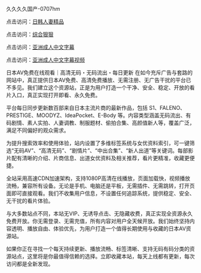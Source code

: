 久久久久国产-0707hm


点击访问：<a href="https://bered.pages.dev/">日韩人妻精品</a>

点击访问：<a href="https://gsd-agv.pages.dev/">综合狠狠</a>

点击访问：<a href="https://tfda.pages.dev/">亚洲成人中文字幕</a>

点击访问：<a href="https://cfad.pages.dev/">亚洲成人中文字幕视频</a>


日本AV免费在线观看｜高清无码・无码流出・每日更新
在如今充斥广告与套路的网站中，真正提供日本AV免费、高清免费播放、无需注册、无广告干扰的平台已不多见。我们建立这个资源站，正是为用户打造一个干净、安全、稳定、开放的看片入口，真正实现打开即看、永久免费。

平台每日同步更新数百部来自日本主流片商的最新作品，包括 S1、FALENO、PRESTIGE、MOODYZ、IdeaPocket、E-Body 等。内容类型涵盖无码流出、有码剧情、素人实拍、人妻调教、制服题材、偷拍合集、高颜值新人等，覆盖广泛，满足不同偏好的观众需求。

为提升搜索效率和使用体验，站内设置了多维标签系统与女优资料索引，可一键筛选“无码AV”、“高清无码”、“剧情片”、“中出合集”、“新人出道”等关键词。每部影片配有清晰的介绍、片商信息、出道女优资料及相关推荐，看片更精准，收藏更便捷。

全站采用高速CDN加速架构，支持1080P高清在线播放，页面加载快，视频播放流畅，兼容所有设备。无论是手机、电脑还是平板，无需插件、无需跳转，打开页面即可直接观看。我们不收集用户信息，不设置任何追踪系统，提供稳定、安全、无干扰的看片体验。

与大多数站点不同，本站无VIP、无诱导点击、无隐藏收费，真正实现全资源永久免费开放。你无需登录、无需充值，所有内容对用户全天候开放。我们始终坚持内容透明、播放自由、体验优先，为用户打造一个值得长期使用与收藏的日本AV资源站。

如果你正在寻找一个每天持续更新、播放流畅、标签清晰、支持无码有码分类的资源站点，这里将是你最值得信赖的选择。立即收藏本站，每天上线都有更新，每次访问都是全新发现。





<span style="display:none;">[Canonical link]( ）</span>
